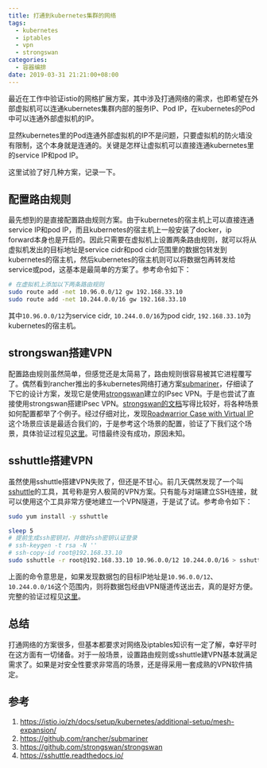```yaml
---
title: 打通到kubernetes集群的网络
tags:
  - kubernetes
  - iptables
  - vpn
  - strongswan
categories:
  - 容器编排
date: 2019-03-31 21:21:00+08:00
---
```


最近在工作中验证istio的网格扩展方案，其中涉及打通网络的需求，也即希望在外部虚拟机可以连通kubernetes集群内部的服务IP、Pod IP，在kubernetes的Pod中可以连通外部虚拟机的IP。

显然kubernetes里的Pod连通外部虚拟机的IP不是问题，只要虚拟机的防火墙没有限制，这个本身就是连通的。关键是怎样让虚拟机可以直接连通kubernetes里的service IP和pod IP。

这里试验了好几种方案，记录一下。

## 配置路由规则

最先想到的是直接配置路由规则方案。由于kubernetes的宿主机上可以直接连通service IP和pod IP，而且kubernetes的宿主机上一般安装了docker，ip forward本身也是开启的。因此只需要在虚拟机上设置两条路由规则，就可以将从虚拟机发出的目标地址是service cidr和pod cidr范围里的数据包转发到kubernetes的宿主机，然后kubernetes的宿主机则可以将数据包再转发给service或pod，这基本是最简单的方案了。参考命令如下：

```bash
# 在虚拟机上添加以下两条路由规则
sudo route add -net 10.96.0.0/12 gw 192.168.33.10
sudo route add -net 10.244.0.0/16 gw 192.168.33.10
```

其中`10.96.0.0/12`为service cidr, `10.244.0.0/16`为pod cidr, `192.168.33.10`为kubernetes的宿主机。

## strongswan搭建VPN

配置路由规则虽然简单，但感觉还是太简易了，路由规则很容易被其它进程覆写了。偶然看到rancher推出的多kubernetes网络打通方案[submariner](https://github.com/rancher/submariner)，仔细读了下它的设计方案，发现它是使用[strongswan](https://github.com/strongswan/strongswan)建立的IPsec VPN。于是也尝试了直接使用strongswan搭建IPsec VPN。[strongswan的文档](https://github.com/strongswan/strongswan)写得比较好，将各种场景如何配置都举了个例子。经过仔细对比，发现[Roadwarrior Case with Virtual IP](https://github.com/strongswan/strongswan#roadwarrior-case-with-virtual-ip)这个场景应该是最适合我们的，于是参考这个场景的配置，验证了下我们这个场景，具体验证过程见[这里](https://github.com/jeremyxu2010/vagrant_files/tree/master/k8s-strongswan-vpn)。可惜最终没有成功，原因未知。

## sshuttle搭建VPN

虽然使用sshuttle搭建VPN失败了，但还是不甘心。前几天偶然发现了一个叫[sshuttle](https://sshuttle.readthedocs.io/)的工具，其号称是穷人极简的VPN方案。只有能与对端建立SSH连接，就可以使用这个工具非常方便地建立一个VPN隧道，于是试了试。参考命令如下：

```bash
sudo yum install -y sshuttle

sleep 5
# 提前生成ssh密钥对，并做好ssh密钥认证登录
# ssh-keygen -t rsa -N ''
# ssh-copy-id root@192.168.33.10
sudo sshuttle -r root@192.168.33.10 10.96.0.0/12 10.244.0.0/16 > sshuttle.log 2>&1 &
```

上面的命令意思是，如果发现数据包的目标IP地址是`10.96.0.0/12`、`10.244.0.0/16`这个范围内，则将数据包经由VPN隧道传送出去，真的是好方便。完整的验证过程见[这里](https://github.com/jeremyxu2010/vagrant_files/tree/master/k8s-sshuttle-vpn)。

## 总结

打通网络的方案很多，但基本都要求对网络及iptables知识有一定了解，幸好平时在这方面有一切储备。对于一般场景，设置路由规则或sshuttle建VPN基本就满足需求了。如果是对安全性要求非常高的场景，还是得采用一套成熟的VPN软件搞定。

## 参考

1. <https://istio.io/zh/docs/setup/kubernetes/additional-setup/mesh-expansion/>
2. https://github.com/rancher/submariner
3. https://github.com/strongswan/strongswan
4. https://sshuttle.readthedocs.io/
